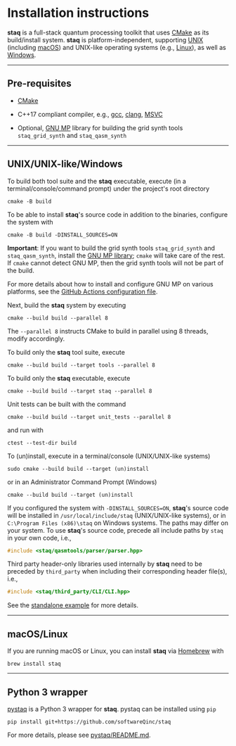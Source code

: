 # Installation instructions

**staq** is a full-stack quantum processing toolkit that uses
[CMake](https://cmake.org/) as its build/install system. **staq** is
platform-independent, supporting
[UNIX](https://www.opengroup.org/membership/forums/platform/unix)
(including
[macOS](https://www.apple.com/macos/)) and UNIX-like operating systems
(e.g., [Linux](https://www.linux.org)), as well
as [Windows](https://www.microsoft.com/en-us/windows).

---

## Pre-requisites

- [CMake](https://cmake.org/)
- C++17 compliant compiler, e.g.,
  [gcc](https://gcc.gnu.org/),
  [clang](https://clang.llvm.org),
  [MSVC](https://visualstudio.microsoft.com/vs/)

- Optional, [GNU MP](https://gmplib.org/) library for building the grid synth
  tools `staq_grid_synth` and `staq_qasm_synth`

---

## UNIX/UNIX-like/Windows

To build both tool suite and the **staq** executable, execute
(in a terminal/console/command prompt) under the project's root directory

```shell
cmake -B build
```

To be able to install **staq**'s source code in addition to the binaries, configure
the system with

```shell
cmake -B build -DINSTALL_SOURCES=ON
```

**Important**: If you want to build the grid synth tools `staq_grid_synth`
and `staq_qasm_synth`, install the [GNU MP library](https://gmplib.org/);
`cmake` will take care of the rest. If `cmake` cannot detect GNU MP, then the
grid synth tools will not be part of the build.

For more details about how to install and configure GNU MP on various platforms,
see the
[GitHub Actions configuration file](https://github.com/softwareQinc/staq/blob/main/.github/workflows/cmake.yml).

Next, build the **staq** system by executing

```shell
cmake --build build --parallel 8
```

The `--parallel 8` instructs CMake to build in parallel using 8 threads, modify
accordingly.

To build only the **staq** tool suite, execute

```shell
cmake --build build --target tools --parallel 8
````

To build only the **staq** executable, execute

```shell
cmake --build build --target staq --parallel 8
```

Unit tests can be built with the command

```shell
cmake --build build --target unit_tests --parallel 8
```

and run with

```shell
ctest --test-dir build
```

To (un)install, execute in a terminal/console (UNIX/UNIX-like systems)

```shell
sudo cmake --build build --target (un)install
```

or in an Administrator Command Prompt (Windows)

```shell
cmake --build build --target (un)install
```

If you configured the system with `-DINSTALL_SOURCES=ON`, **staq**'s source
code will be installed in `/usr/local/include/staq` (UNIX/UNIX-like systems), or
in `C:\Program Files (x86)\staq` on Windows systems. The paths may differ on
your system. To use **staq**'s source code, precede all include paths by `staq` in
your own code, i.e.,

```c++
#include <staq/qasmtools/parser/parser.hpp>
```

Third party header-only libraries used internally by **staq** need to be 
preceded by `third_party` when including their corresponding header file(s), 
i.e.,

```c++
#include <staq/third_party/CLI/CLI.hpp>
```

See the
[standalone example](https://github.com/softwareQinc/staq/tree/main/examples/standalone)
for more details.

---

## macOS/Linux

If you are running macOS or Linux, you can install **staq** via
[Homebrew](https://brew.sh) with

```shell
brew install staq
```

---

## Python 3 wrapper

[pystaq](https://github.com/softwareQinc/staq/blob/main/pystaq/) is a Python 3
wrapper for **staq**. pystaq can be installed using `pip`

```shell
pip install git+https://github.com/softwareQinc/staq
```

For more details, please see
[pystaq/README.md](https://github.com/softwareQinc/staq/blob/main/pystaq/README.md).
